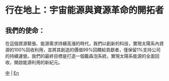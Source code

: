 # 行在地上：宇宙能源與資源革命的開拓者

## 我們的使命：

  在這個資源緊張、能源需求持續高漲的時代，我們以創新的科技，實現太陽系內資源的100%回收利用，並將其創造的價值99%回饋給貢獻者，僅保留1%支持公司的持續運營。我們的最終目標是打造一個戴森泡系統，實現太陽系能源的全面回收，開啟能源利用的新紀元。


[中](READMEch.md) | [En](READMEen.md)

